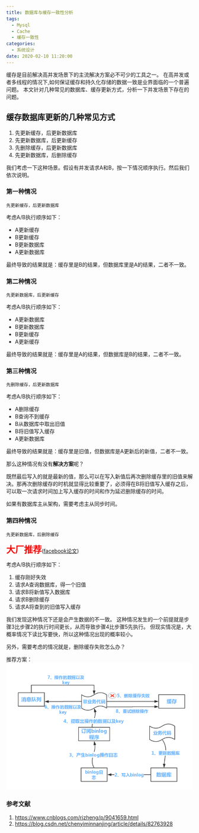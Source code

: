 ```yaml
---
title: 数据库与缓存一致性分析
tags:
  - Mysql
  - Cache
  - 缓存一致性
categories:
  - 系统设计
date: 2020-02-10 11:20:00
---
```



缓存是目前解决高并发场景下的主流解决方案必不可少的工具之一。
在高并发或者多线程的情况下,如何保证缓存和持久化存储的数据一致是业界面临的一个普遍问题。
本文针对几种常见的数据库、缓存更新方式，分析一下并发场景下存在的问题。

<!-- more -->

## 缓存数据库更新的几种常见方式
1. 先更新缓存，后更新数据库
2. 先更新数据库，后更新缓存
3. 先删除缓存，后更新数据库
4. 先更新数据库，后删除缓存

我们考虑一下这种场景。假设有并发请求A和B，按一下情况顺序执行。然后我们依次说明。

### 第一种情况
`先更新缓存，后更新数据库`

考虑A/B执行顺序如下：

* A更新缓存
* B更新缓存
* B更新数据库
* A更新数据库

最终导致的结果就是：缓存里是B的结果，但数据库里是A的结果，二者不一致。

### 第二种情况
`先更新数据库，后更新缓存`

考虑A/B执行顺序如下：

- A更新数据库
- B更新数据库
- B更新缓存
- A更新缓存

最终导致的结果就是：缓存里是A的结果，但数据库是B的结果，二者不一致。

### 第三种情况
`先删除缓存，后更新数据库`

考虑A/B执行顺序如下：
 
* A删除缓存
* B查询不到缓存
* B从数据库中取出旧值
* B将旧值写入缓存
* A更新数据库

最终导致的结果就是：缓存里是旧值，但数据库是A更新后的新值，二者不一致。

那么这种情况有没有<strong>解决方案</strong>呢？

既然最后写入的就是最新的值，那么可以在写入新值后再次删除缓存里的旧值来解决。那再次删除缓存的时机就显得比较重要了，必须得在B将旧值写入缓存之后，可以取一次请求时间加上写入缓存的时间和作为延迟删除缓存的时间。

如果有数据库主从架构，需要考虑主从同步时间。

### 第四种情况
`先更新数据库，后删除缓存`

<strong><font color=red size=5>大厂推荐</font></strong>([facebook论文](https://www.usenix.org/system/files/conference/nsdi13/nsdi13-final170_update.pdf))

考虑A/B执行顺序如下：

1. 缓存刚好失效
2. 请求A查询数据库，得一个旧值
3. 请求B将新值写入数据库
4. 请求B删除缓存
5. 请求A将查到的旧值写入缓存

我们发现这种情况下还是会产生数据的不一致。
这种情况发生的一个前提就是步骤3比步骤2的执行时间更长，从而导致步骤4比步骤5先执行。
但现实情况是，大概率情况下读比写要快，所以这种情况出现的概率较小。

另外，需要考虑的情况就是，删除缓存失败怎么办？

推荐方案：
![](数据库与缓存一致性分析/缓存更新方案.png)

### 参考文献
1. <https://www.cnblogs.com/rjzheng/p/9041659.html>
2. <https://blog.csdn.net/chenyiminnanjing/article/details/82763928>
